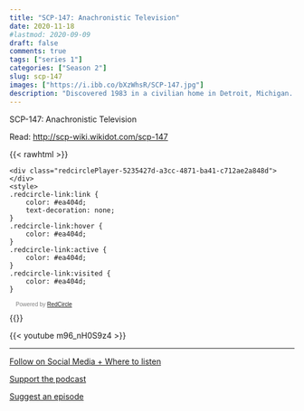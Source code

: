 ```yaml
---
title: "SCP-147: Anachronistic Television"
date: 2020-11-18
#lastmod: 2020-09-09
draft: false
comments: true
tags: ["series 1"]
categories: ["Season 2"]
slug: scp-147
images: ["https://i.ibb.co/bXzWhsR/SCP-147.jpg"]
description: "Discovered 1983 in a civilian home in Detroit, Michigan. SCP-147 appears to be a 1957 General Electric brand black-and-white television, model 17TO26."
---
```


SCP-147: Anachronistic Television

Read: http://scp-wiki.wikidot.com/scp-147

{{< rawhtml >}}
<script async defer onload="redcircleIframe();" src="https://api.podcache.net/embedded-player/sh/63705181-2bd5-4fc1-a869-6f5b27226efa/ep/5235427d-a3cc-4871-ba41-c712ae2a848d"></script>
    <div class="redcirclePlayer-5235427d-a3cc-4871-ba41-c712ae2a848d"></div>
    <style>
    .redcircle-link:link {
        color: #ea404d;
        text-decoration: none;
    }
    .redcircle-link:hover {
        color: #ea404d;
    }
    .redcircle-link:active {
        color: #ea404d;
    }
    .redcircle-link:visited {
        color: #ea404d;
    }
</style>
<p style="margin-top:3px;margin-left:11px;font-family: sans-serif;font-size: 10px; color: gray;">Powered by <a class="redcircle-link" href="https://redcircle.com?utm_source=rc_embedded_player&utm_medium=web&utm_campaign=embedded_v1">RedCircle</a></p>
{{</ rawhtml >}}

{{< youtube m96_nH0S9z4 >}}

---

[Follow on Social Media + Where to listen](/links)

[Support the podcast](/support)

[Suggest an episode](/suggest)
